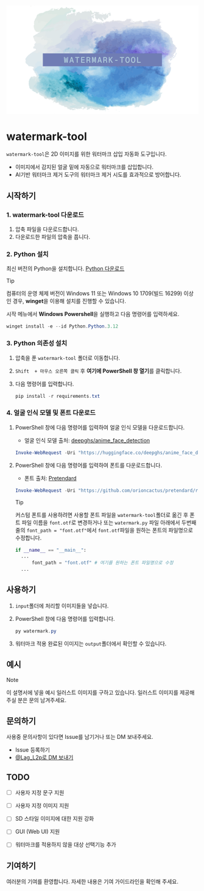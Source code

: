 

![title](./title.png)

# watermark-tool

`watermark-tool`은 2D 이미지를 위한 워터마크 삽입 자동화 도구입니다.

- 이미지에서 감지된 얼굴 밑에 자동으로 워터마크를 삽입합니다.
- AI기반 워터마크 제거 도구의 워터마크 제거 시도를 효과적으로 방어합니다.



## 시작하기

### 1. watermark-tool 다운로드

1. 압축 파일을 다운로드합니다.
2. 다운로드한 파일의 압축을 풉니다.

### 2. Python 설치

최신 버전의 Python을 설치합니다. [Python 다운로드](https://www.python.org/ftp/python/3.12.5/python-3.12.5-amd64.exe)

> [!TIP]
>
> 컴퓨터의 운영 체제 버전이 Windows 11 또는 Windows 10 1709(빌드 16299) 이상인 경우, **winget**을 이용해 설치를 진행할 수 있습니다.
>
> 시작 메뉴에서 **Windows Powershell**을 실행하고 다음 명령어를 입력하세요.
>
> ```powershell
> winget install -e --id Python.Python.3.12
> ```

### 3. Python 의존성 설치

1. 압축을 푼 `watermark-tool` 폴더로 이동합니다.
2. `Shift  + 마우스 오른쪽 클릭` 후 **여기에 PowerShell 창 열기**를 클릭합니다.
3. 다음 명령어를 입력합니다. 

    ```powershell
    pip install -r requirements.txt
    ```

### 4. 얼굴 인식 모델 및 폰트 다운로드

1. PowerShell 창에 다음 명령어를 입력하여 얼굴 인식 모델을 다운로드합니다.

	- 얼굴 인식 모델 출처: [deepghs/anime_face_detection](https://huggingface.co/deepghs/anime_face_detection)

    ```powershell
    Invoke-WebRequest -Uri "https://huggingface.co/deepghs/anime_face_detection/resolve/main/face_detect_v1.4_s/model.pt?download=true" -OutFile "./model.pt"
    ```

2. PowerShell 창에 다음 명령어를 입력하여 폰트를 다운로드합니다.

   - 폰트 출처: [Pretendard](https://github.com/orioncactus/pretendard)

    ```powershell
    Invoke-WebRequest -Uri "https://github.com/orioncactus/pretendard/raw/main/packages/pretendard/dist/public/variable/PretendardVariable.ttf" -OutFile "./font.otf"
    ```
    > [!TIP]
    > 커스텀 폰트를 사용하려면 사용할 폰트 파일을 `watermark-tool`폴더로 옮긴 후 폰트 파일 이름을 `font.otf`로 변경하거나 또는 `watermark.py` 파일 아래에서 두번째 줄의 `font_path = "font.otf"`에서 `font.otf`파일을 원하는 폰트의 파일명으로 수정합니다.
    >
    > ```python
    > if __name__ == "__main__":
    > 	...
    >     	font_path = "font.otf" # 여기를 원하는 폰트 파일명으로 수정
    > 	...
    > ```



## 사용하기

1. `input`폴더에 처리할 이미지들을 넣습니다.

2. PowerShell 창에 다음 명령어를 입력합니다.

   ```powershell
   py watermark.py
   ```

3. 워터마크 적용 완료된 이미지는 `output`폴더에서 확인할 수 있습니다.



## 예시

> [!NOTE]
>
> 이 설명서에 넣을 예시 일러스트 이미지를 구하고 있습니다. 일러스트 이미지를 제공해주실 분은 문의 남겨주세요.



## 문의하기

사용중 문의사항이 있다면 Issue를 남기거나 또는 DM 보내주세요.

- Issue 등록하기
- [@Lag_L2p로 DM 보내기](https://x.com/Lag_L2p)



## TODO
- [ ] 사용자 지정 문구 지원
- [ ] 사용자 지정 이미지 지원
- [ ] SD 스타일 이미지에 대한 지원 강화
- [ ] GUI (Web UI) 지원
- [ ] 워터마크를 적용하지 않을 대상 선택기능 추가



## 기여하기

여러분의 기여를 환영합니다. 자세한 내용은 기여 가이드라인을 확인해 주세요.

